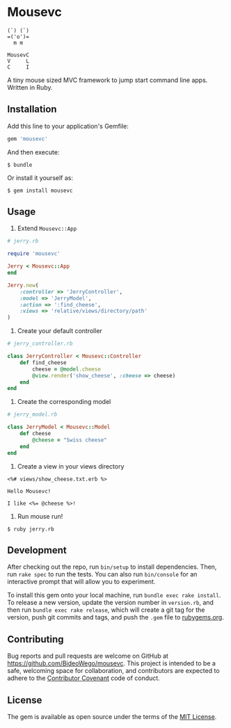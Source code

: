 # Mousevc

	(`) (`)
	=('o')=
	  m m  

	MousevC
	V     L
	C     I

A tiny mouse sized MVC framework to jump start command line apps. Written in Ruby.

## Installation

Add this line to your application's Gemfile:

```ruby
gem 'mousevc'
```

And then execute:

    $ bundle

Or install it yourself as:

    $ gem install mousevc

## Usage

1. Extend `Mousevc::App`

```ruby
# jerry.rb

require 'mousevc'

Jerry < Mousevc::App
end

Jerry.new(
	:controller => 'JerryController',
	:model => 'JerryModel',
	:action => ':find_cheese',
	:views => 'relative/views/directory/path'
)
```

1. Create your default controller

```ruby
# jerry_controller.rb

class JerryController < Mousevc::Controller
	def find_cheese
		cheese = @model.cheese
		@view.render('show_cheese', :cheese => cheese)
	end
end
```

1. Create the corresponding model

```ruby
# jerry_model.rb

class JerryModel < Mousevc::Model
	def cheese
		@cheese = "Swiss cheese"
	end
end
```

1. Create a view in your views directory

```erb
<%# views/show_cheese.txt.erb %>

Hello Mousevc!

I like <%= @cheese %>!
```

1. Run mouse run!

```shell
$ ruby jerry.rb
```

## Development

After checking out the repo, run `bin/setup` to install dependencies. Then, run `rake spec` to run the tests. You can also run `bin/console` for an interactive prompt that will allow you to experiment.

To install this gem onto your local machine, run `bundle exec rake install`. To release a new version, update the version number in `version.rb`, and then run `bundle exec rake release`, which will create a git tag for the version, push git commits and tags, and push the `.gem` file to [rubygems.org](https://rubygems.org).

## Contributing

Bug reports and pull requests are welcome on GitHub at https://github.com/BideoWego/mousevc. This project is intended to be a safe, welcoming space for collaboration, and contributors are expected to adhere to the [Contributor Covenant](contributor-covenant.org) code of conduct.


## License

The gem is available as open source under the terms of the [MIT License](http://opensource.org/licenses/MIT).

